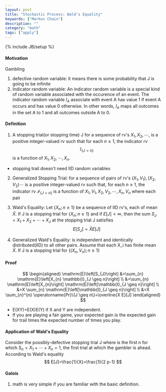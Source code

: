 ```yaml
---
layout: post 
title: "Stochastic Process: Wald's Equality"
keywords: ["Markov Chain"] 
description: ""
category: "math"
tags: ["apply"]
---
```

{% include JB/setup %}

#### Motivation
Gambling

1. defective random variable: it means there is some probability that J is going
to be infinite
2. Indicator random variable: An indicator random variable is a special kind of
   random variable associated with the occurence of an event. The indicator
   random variable $I_A$ associate with event A has value 1 if event A occurs
   and has value 0 otherwise. In other words, $I_A$ maps all outcomes in the set
   A to 1 and all outcomes outside A to 0.
#### Definition
1. A stopping trial(or stopping time) J for a sequence of rv's
   $X_1,X_2,\cdots,$ is a positive integer-valued rv such that for each $n\geq 1$,
   the indicator rv $$
   \mathbb{I}_{\{J=n\}}
   $$ is a function of $X_1,X_2,\cdots,X_n$.
- stopping trail doesn't need IID random variables
2. Generalized Stopping Trial: for a sequence of pairs of rv's $(X_1,V_1),(X_2,V_2) \cdots$
   is a positive integer-valued rv such that, for each $n\geq 1$, the indicator
   rv $\mathcal{I}_{\{J=n\}}$ is a function of $X_1,V_1,X_2,V_2,\cdots,X_n,V_n$
   where each pair


2. Wald's Equality: Let $\{X_n;n\geq 1\}$ be a sequence of IID rv's, each of
   mean $\bar{X}$. If J is a stopping trial for $\{X_n;n\geq 1\}$ and if $E[J]<
   \infty$, then the sum $S_J=X_1+X_2+\cdots + X_J$ at the stopping trial J
   satisfies <br />
   $$
   E[S_J]=\bar{X}E[J]
   $$
4. Generalized Wald's Equality:
   is independent and identically distributed(IID) to all other pairs. Assume
   that each X_i has finite mean $\bar{X}$. If J is a stopping trial for $\{
    (X_n,V_n); n \geq 1   \}$
#### Proof
$$
\begin{aligned} \mathrm{E}\left[S_{J}\right] &=\sum_{n} \mathrm{E}\left[X_{n}
\mathbb{I}_{J \geq n}\right] \\ &=\sum_{n} \mathrm{E}\left[X_{n}\right]
\mathrm{E}\left[\mathbb{I}_{J \geq n}\right] \\ &=X \sum_{n}
\mathrm{E}\left[\mathbb{I}_{J \geq n}\right] \\ &=X \sum_{n}^{n}
\operatorname{Pr}\{J \geq n\}=\overline{X E}[J] \end{aligned}
$$
- E(XY)=E(X)E(Y) if X and Y are independent.
- If you are playing a fair game, your expected gain is the expected gain for
  trail times the expected number of times you play.

#### Application of Wald's Equality
Consider the possibly-defective stopping trial J where is the first n for which
$S_n=X_1+\cdots +X_n=1$, the first trial at which the gambler is ahead.<br />
According to Wald's equality<br />
$$
E[J]=\frac{1}{X}=\frac{1}{2 p-1}
$$

#### Galois
1. math is very simple if you are familiar with the basic definition.
